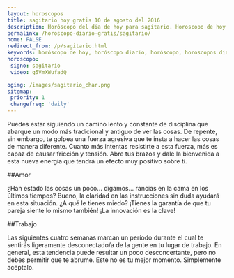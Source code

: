 ```yaml
---
layout: horoscopos
title: sagitario hoy gratis 10 de agosto del 2016 
description: Horóscopo del dia de hoy para sagitario. Horoscopo de hoy 10 de agosto del 2016. Las predicciones de amor, trabajo, vida personal gratis.
permalink: /horoscopo-diario-gratis/sagitario/
home: FALSE
redirect_from: /p/sagitario.html
keywords: horóscopo de hoy, horóscopo diario, horóscopo, horoscopos diarios gratis del dia de hoy, horóscopo diario gratis,horóscopo 2016, horóscopo esperanza gracia, horoscopo sagitario hoy, horoscop, horóscopos gratis, horoscopo sagitario, horoscopo sagitario 2016, Tarot, Astrologia, Zodíaco, sagitario, horoscopo gratis
horoscopo:
 signo: sagitario
 video: g5VmXWufadQ

ogimg: /images/sagitario_char.png
sitemap:
 priority: 1
 changefreq: 'daily'
---
```



Puedes estar siguiendo un camino lento y constante de disciplina que abarque un modo más tradicional y antiguo de ver las cosas. De repente, sin embargo, te golpea una fuerza agresiva que te insta a hacer las cosas de manera diferente. Cuanto más intentas resistirte a esta fuerza, más es capaz de causar fricción y tensión. Abre tus brazos y dale la bienvenida a esta nueva energía que tendrá un efecto muy positivo sobre ti.

##Amor

¿Han estado las cosas un poco... digamos... rancias en la cama en los últimos tiempos? Bueno, la claridad en las instrucciones sin duda ayudará en esta situación. ¿A qué le tienes miedo? ¡Tienes la garantía de que tu pareja siente lo mismo también! ¡La innovación es la clave!

##Trabajo

Las siguientes cuatro semanas marcan un período durante el cual te sentirás ligeramente desconectado/a de la gente en tu lugar de trabajo. En general, esta tendencia puede resultar un poco desconcertante, pero no debes permitir que te abrume. Este no es tu mejor momento. Simplemente acéptalo.